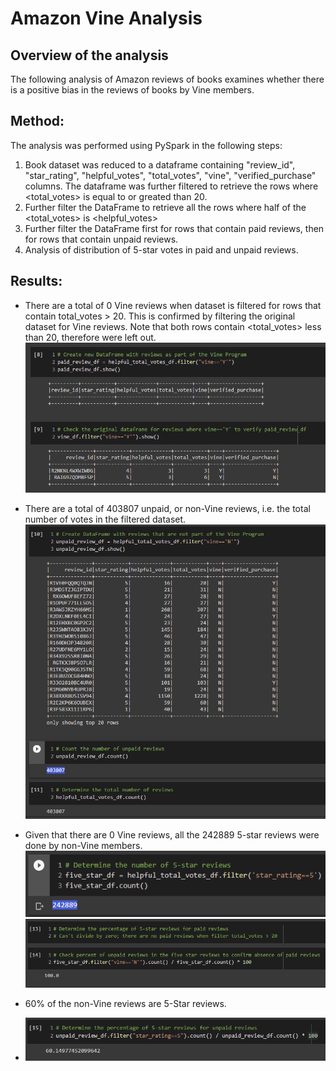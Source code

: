 # Amazon Vine Analysis
## Overview of the analysis
The following analysis of Amazon reviews of books examines whether there is a positive bias in the reviews of books by Vine members. 

## Method: 
The analysis was performed using PySpark in the following steps: 
1. Book dataset was reduced to a dataframe containing "review_id", "star_rating", "helpful_votes", "total_votes", "vine", "verified_purchase" columns. The dataframe was further filtered to retrieve the rows where <total_votes> is equal to or greated than 20.
2.  Further filter the DataFrame to retrieve all the rows where half of the <total_votes> is <helpful_votes>
3.  Further filter the DataFrame first for rows that contain paid reviews, then for rows that contain unpaid reviews. 
4.  Analysis of distribution of 5-star votes in paid and unpaid reviews.

## Results: 
* There are a total of 0 Vine reviews when dataset is filtered for rows that contain total_votes > 20. This is confirmed by filtering the original dataset for Vine reviews. Note that both rows contain <total_votes> less than 20, therefore were left out.
![paid_reviews](images/paid_reviews.png)

* There are a total of 403807 unpaid, or non-Vine reviews, i.e. the total number of votes in the filtered dataset. 
![unpaid_reviews](images/unpaid_reviews.png)

* Given that there are 0 Vine reviews, all the 242889 5-star reviews were done by non-Vine members.
![five_star_reviews](images/five_star_reviews.png)
![unpaid_five_star](images/unpaid_five_star_reviews.png)

* 60% of the non-Vine reviews are 5-Star reviews.
* ![unpaid_five_star](images/percent_unpaid_five_star.png)



